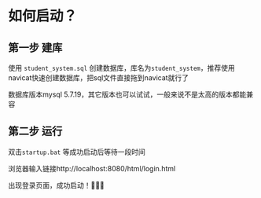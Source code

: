 # 如何启动？

## 第一步 建库

使用 `student_system.sql`  创建数据库，库名为`student_system`，推荐使用navicat快速创建数据库，把sql文件直接拖到navicat就行了

数据库版本mysql 5.7.19，其它版本也可以试试，一般来说不是太高的版本都能兼容



## 第二步 运行

双击`startup.bat` 等成功启动后等待一段时间

浏览器输入链接http://localhost:8080/html/login.html

出现登录页面，成功启动！👏👏👏